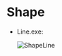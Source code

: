 # Shape
- Line.exe:

  ![ShapeLine](https://github.com/hxajk/30mins-project/assets/141657503/39272d4f-eaac-435a-9053-6e278ea2d8cf)
